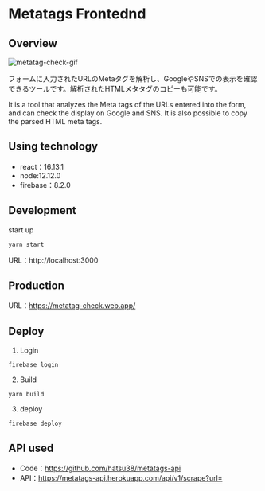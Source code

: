 # Metatags Frontednd

## Overview
![metatag-check-gif](https://hatsu-products.s3-ap-northeast-1.amazonaws.com/MetatagCheck/MetatagChecker.gif)

フォームに入力されたURLのMetaタグを解析し、GoogleやSNSでの表示を確認できるツールです。解析されたHTMLメタタグのコピーも可能です。

It is a tool that analyzes the Meta tags of the URLs entered into the form, and can check the display on Google and SNS. It is also possible to copy the parsed HTML meta tags.

## Using technology
- react：16.13.1
- node:12.12.0
- firebase：8.2.0

## Development

start up
```
yarn start
```

URL：http://localhost:3000

## Production
URL：https://metatag-check.web.app/

## Deploy
1. Login
```
firebase login
```

2. Build
```
yarn build
```

3. deploy
```
firebase deploy
```


## API used

- Code：https://github.com/hatsu38/metatags-api
- API：https://metatags-api.herokuapp.com/api/v1/scrape?url=